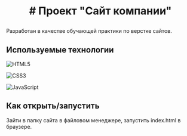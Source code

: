 # <p align='center'># Проект "Сайт компании"</p>
Разработан в качестве обучающей практики по верстке сайтов.

## Используемые технологии

![HTML5](https://img.shields.io/badge/html5-%23E34F26.svg?style=for-the-badge&logo=html5&logoColor=white)

![CSS3](https://img.shields.io/badge/css3-%231572B6.svg?style=for-the-badge&logo=css3&logoColor=white)

![JavaScript](https://img.shields.io/badge/javascript-%23323330.svg?style=for-the-badge&logo=javascript&logoColor=%23F7DF1E)

## Как открыть/запустить

Зайти в папку сайта в файловом менеджере, запустить  index.html в браузере.


